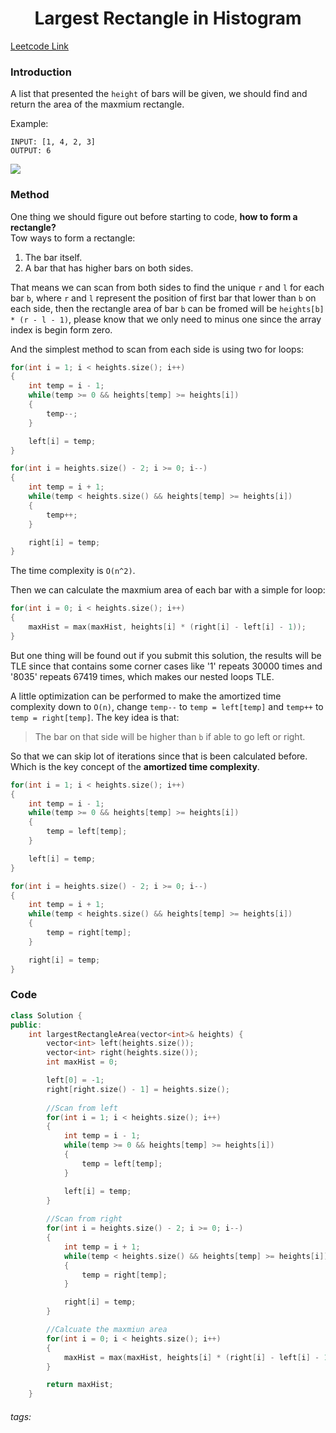 <center><h1>Largest Rectangle in Histogram</h1></center>

[Leetcode Link](https://leetcode.com/problems/largest-rectangle-in-histogram/)

### Introduction
A list that presented the `height` of bars will be given, we should find and return the area of the maxmium rectangle.

Example:
```
INPUT: [1, 4, 2, 3]
OUTPUT: 6
```

![](https://hackmd.io/_uploads/B1Mn6V55o.png)

### Method
One thing we should figure out before starting to code, **how to form a rectangle?**  
Tow ways to form a rectangle:
1. The bar itself.
2. A bar that has higher bars on both sides.

That means we can scan from both sides to find the unique `r` and `l` for each bar `b`, where `r` and `l` represent the position of first bar that lower than `b` on each side, then the rectangle area of bar `b` can be fromed will be `heights[b] * (r - l - 1)`, please know that we only need to minus one since the array index is begin form zero.

And the simplest method to scan from each side is using two for loops:

```cpp
for(int i = 1; i < heights.size(); i++)
{
    int temp = i - 1;
    while(temp >= 0 && heights[temp] >= heights[i])
    {
        temp--;
    }

    left[i] = temp;
}
```

```cpp
for(int i = heights.size() - 2; i >= 0; i--)
{
    int temp = i + 1;
    while(temp < heights.size() && heights[temp] >= heights[i])
    {
        temp++;
    }

    right[i] = temp;
}
```
The time complexity is `O(n^2)`.

Then we can calculate the maxmium area of each bar with a simple for loop:

```cpp
for(int i = 0; i < heights.size(); i++)
{
    maxHist = max(maxHist, heights[i] * (right[i] - left[i] - 1));
}
```

But one thing will be found out if you submit this solution, the results will be TLE since that contains some corner cases like '1' repeats 30000 times and '8035' repeats 67419 times, which makes our nested loops TLE.

A little optimization can be performed to make the amortized time complexity down to `O(n)`, change `temp--` to `temp = left[temp]` and `temp++` to `temp = right[temp]`.
The key idea is that:
> The bar on that side will be higher than `b` if able to go left or right.

So that we can skip lot of iterations since that is been calculated before.
Which is the key concept of the **amortized time complexity**.

```cpp
for(int i = 1; i < heights.size(); i++)
{
    int temp = i - 1;
    while(temp >= 0 && heights[temp] >= heights[i])
    {
        temp = left[temp];
    }

    left[i] = temp;
}
```

```cpp
for(int i = heights.size() - 2; i >= 0; i--)
{
    int temp = i + 1;
    while(temp < heights.size() && heights[temp] >= heights[i])
    {
        temp = right[temp];
    }

    right[i] = temp;
}
```

### Code
```cpp
class Solution {
public:
    int largestRectangleArea(vector<int>& heights) {
        vector<int> left(heights.size());
        vector<int> right(heights.size());
        int maxHist = 0;

        left[0] = -1;
        right[right.size() - 1] = heights.size();
        
        //Scan from left
        for(int i = 1; i < heights.size(); i++)
        {
            int temp = i - 1;
            while(temp >= 0 && heights[temp] >= heights[i])
            {
                temp = left[temp];
            }

            left[i] = temp;
        }
        
        //Scan from right
        for(int i = heights.size() - 2; i >= 0; i--)
        {
            int temp = i + 1;
            while(temp < heights.size() && heights[temp] >= heights[i])
            {
                temp = right[temp];
            }

            right[i] = temp;
        }

        //Calcuate the maxmiun area
        for(int i = 0; i < heights.size(); i++)
        {
            maxHist = max(maxHist, heights[i] * (right[i] - left[i] - 1));
        }

        return maxHist;
    }
```

###### tags: 